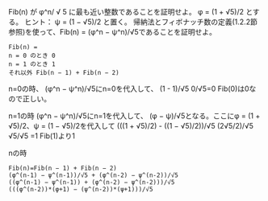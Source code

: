 Fib(n) が φ^n/ √ 5 に最も近い整数であることを証明せよ。
φ = (1 + √5)/2 とする。
ヒント： ψ = (1 − √5)/2 と置く。 
帰納法とフィボナッチ数の定義(1.2.2節参照)を使って、Fib(n) =  (φ^n − ψ^n)/√5であることを証明せよ。 

```
Fib(n) =  
n = 0 のとき 0  
n = 1 のとき 1
それ以外 Fib(n − 1) + Fib(n − 2)
```

n=0の時、
(φ^n − ψ^n)/√5にn=0を代入して、
(1 - 1)/√5
0/√5=0
Fib(0)は0なので正しい。

n=1の時
(φ^n − ψ^n)/√5にn=1を代入して、
(φ − ψ)/√5となる。ここにφ = (1 + √5)/2、ψ = (1 − √5)/2を代入して
(((1 + √5)/2) - ((1 − √5)/2))/√5
(2√5/2)/√5
√5/√5
=1
Fib(1)より1

nの時
```
Fib(n)=Fib(n − 1) + Fib(n − 2)
(φ^(n-1) − ψ^(n-1))/√5 + (φ^(n-2) − ψ^(n-2))/√5
((φ^(n-1) − ψ^(n-1)) + (φ^(n-2) − ψ^(n-2)))/√5
(((φ^(n-2))*(φ+1) − (ψ^(n-2))*(ψ+1)))/√5

```





